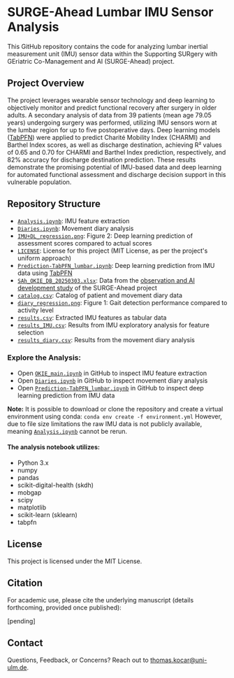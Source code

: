 # SURGE-Ahead Lumbar IMU Sensor Analysis 
This GitHub repository contains the code for analyzing lumbar inertial measurement unit (IMU) sensor data within the Supporting SURgery with GEriatric Co-Management and AI (SURGE-Ahead) project.

## Project Overview
The project leverages wearable sensor technology and deep learning to objectively monitor and predict functional recovery after surgery in older adults.
A secondary analysis of data from 39 patients (mean age 79.05 years) undergoing surgery was performed, utilizing IMU sensors worn at the lumbar region for up to five postoperative days.
Deep learning models ([TabPFN](https://github.com/PriorLabs/TabPFN)) were applied to predict Charité Mobility Index (CHARMI) and Barthel Index scores, as well as discharge destination, achieving R² values of 0.65 and 0.70 for CHARMI and Barthel Index prediction, respectively, and 82% accuracy for discharge destination prediction.
These results demonstrate the promising potential of IMU-based data and deep learning for automated functional assessment and discharge decision support in this vulnerable population.

## Repository Structure
- [`Analysis.ipynb`](./Analysis.ipynb): IMU feature extraction
- [`Diaries.ipynb`](./Diaries.ipynb): Movement diary analysis
- [`IMU+DL_regression.png`](./IMU+DL_regression.png): Figure 2: Deep learning prediction of assessment scores compared to actual scores
- [`LICENSE`](./LICENSE): License for this project (MIT License, as per the project's uniform approach)
- [`Prediction-TabPFN_lumbar.ipynb`](./Prediction-TabPFN_lumbar.ipynb): Deep learning prediction from IMU data using [TabPFN](https://github.com/PriorLabs/TabPFN)
- [`SAh_OKIE_DB_20250303.xlsx`](./SAh_OKIE_DB_20250303.xlsx): Data from the [observation and AI development study](https://github.com/IfGF-UUlm/SA_OKIE) of the SURGE-Ahead project
- [`catalog.csv`](./catalog.csv): Catalog of patient and movement diary data
- [`diary_regression.png`](./diary_regression.png): Figure 1: Gait detection performance compared to activity level
- [`results.csv`](./results.csv): Extracted IMU features as tabular data
- [`results_IMU.csv`](./results_IMU.csv): Results from IMU exploratory analysis for feature selection
- [`results_diary.csv`](./results_diary.csv): Results from the movement diary analysis


### Explore the Analysis:
- Open [`OKIE_main.ipynb`](./OKIE_main.ipynb) in GitHub to inspect IMU feature extraction
- Open [`Diaries.ipynb`](./Diaries.ipynb) in GitHub to inspect movement diary analysis
- Open [`Prediction-TabPFN_lumbar.ipynb`](./Prediction-TabPFN_lumbar.ipynb) in GitHub to inspect deep learning prediction from IMU data

**Note:** It is possible to download or clone the repository and create a virtual environment using conda: `conda env create -f environment.yml`
However, due to file size limitations the raw IMU data is not publicly available, meaning [`Analysis.ipynb`](./Analysis.ipynb) cannot be rerun. 

#### The analysis notebook utilizes:
- Python 3.x
- numpy
- pandas
- scikit-digital-health (skdh)
- mobgap
- scipy
- matplotlib
- scikit-learn (sklearn)
- tabpfn

## License
This project is licensed under the MIT License.

## Citation
For academic use, please cite the underlying manuscript (details forthcoming, provided once published):

[pending]

## Contact
Questions, Feedback, or Concerns? Reach out to thomas.kocar@uni-ulm.de.
